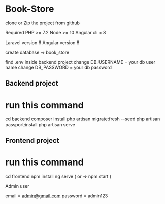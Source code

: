 ﻿# Book-Store
 
 clone or Zip the project from github

Required PHP >= 7.2
Node >= 10
Angular cli = 8

Laravel version 6
Angular version 8

create database => book_store

find .env inside backend project
change DB_USERNAME = your db user name
change DB_PASSWORD = your db password

Backend project
-------------------
# run this command

cd backend
composer install
php artisan migrate:fresh --seed
php artisan passport:install
php artisan serve

Frontend project
------------------
# run this command

cd frontend
npm install
ng serve ( or => npm start )

Admin user

email = admin@gmail.com
password = admin123
